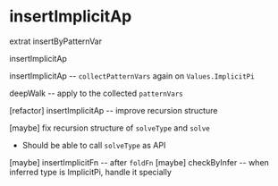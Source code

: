 # insertImplicitAp

extrat insertByPatternVar

insertImplicitAp

insertImplicitAp -- `collectPatternVars` again on `Values.ImplicitPi`

deepWalk -- apply to the collected `patternVars`

[refactor] insertImplicitAp -- improve recursion structure

[maybe] fix recursion structure of `solveType` and `solve`

- Should be able to call `solveType` as API

[maybe] insertImplicitFn -- after `foldFn`
[maybe] checkByInfer -- when inferred type is ImplicitPi, handle it specially
